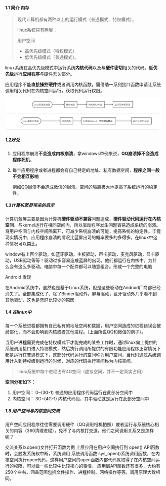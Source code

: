 #### 1.1 简介 内存

> 现代计算机都有两种以上的运行模式（普通模式、特权模式），
>
> linux系统只有两层：
>
> 用户空间
>
> - 高优先级模式（特权模式）
> - 低优先级模式（普通模式）。

​		linux系统在高优先级模式中运行系统**内核代码**以及与**硬件密切**相关的代码。**低优先级**运行**应用程序**与硬件无关部分。

​		应用程序不能**直接操控硬件**或者调用内核函数，需借助一系列接口函数申请让系统调用相关代码在内核空间运行，获取代码运行权限。

![image-20200513185154168](img/9.png)

 

##### 1.2好处

1. ​		应用程序崩溃**不会造成内核崩溃**，拿windows举例来说，**QQ崩溃掉不会造成程序死机**。

2. ​		每个应用程序或者进程都会有自己特定的地址、私有数据空间，**程序之间一般不会相互影响**		

   ​        例如QQ崩溃不会造成微信的崩溃。空间的隔离极大地提高了系统运行的稳定性。





##### 1.3计算机蓝屏带来的启示

​		计算机蓝屏主要是因为计算机**硬件驱动不兼容**问题造成，**硬件驱动代码运行在内核空间**，与kernel运行在相同空间内，所以驱动程序发生问题容易造成系统的崩溃。将用户空间与内核空间隔离开，可减少系统崩溃的可能，提高系统的稳定性。毕竟现实情况中，应用程序崩溃的情况比蓝屏出现的概率要多的多得多。在linux中这种情况可以类比。

​		window有上百个驱动，如蓝牙驱动，主板驱动，声卡驱动，麦克风驱动，显卡驱动，USB驱动等等！驱动过多容易造成蓝屏的出现。他们都运行在内核中。为什么会有这么多驱动。电脑中每一个配件都可以随意组合。形成一个完整的电脑

Android 发现

​		在Android系统中，虽然也是基于Linux系统，但是这些驱动在Android厂商都已经消失了。全部集成化了、除了Binder驱动外，屏幕驱动，蓝牙驱动外几乎看不到其他驱动，这也是蓝屏比较少的原因

##### 1.4 在linux中

​		每一个系统进程都拥有自己私有的地址空间和数据，用户空间造成的进程错误会被局部化，而不会影响到内核或者其他进程。（上面所说QQ和微信的例子）。

​		当用户进程需要完成在特权模式下才能完成的某些工作时，通过linux向上提供的系统调用接口进入特权模式，然后执行调用所提供的有限功能
​		应用程序正常情况下都是运行在普通模式下，这部分代码运行的空间称为用户空间，当代码通过系统调用计入到特权级别运行的时候，对应的代码执行空间称为内核空间。

> linux系统中每个进程占有4G空间（虚拟空间，并不一定真实占用）

**空间分布如下：**

1. 用户空间： 0~(3G-1) 普通的应用程序代码运行在此部分空间中
2. 内核空间： 3G~(4G-1) 内核代码段，其中驱动就是运行在此部分空间中

##### 1.5 用户空间与内核空间交流

​		用户空间应用程序往往需要调用硬件（QQ调用相机拍照）或者运行与系统核心相关的内容（360清理进程），免不了与内核打交道，他们之间调用关系又是怎样呢？

交流关系以open()文件打开函数为例
上层应用在用户空间执行到 open() API函数时，会触发系统软中断，系统调用 系统调用函数 sys_open()系统调用函数，在内核空间执行open代码，这样用户空间的open函数内部代码就取得了在内核空间运行的权限，可以做一些比较牛比较核心的事情。
应用层API函数还有很多，大约有250个左右，涵盖范围包括文件操作、进程控制、网络操作等等。调用原理大致相同。

 

